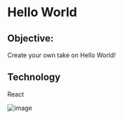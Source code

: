 # Hello World

## Objective:
Create your own take on Hello World!

## Technology
React

![image](https://imgur.com/ELoDNDA.png)
